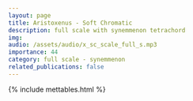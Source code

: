 ```yaml
---
layout: page
title: Aristoxenus - Soft Chromatic
description: full scale with synemmenon tetrachord
img: 
audio: /assets/audio/x_sc_scale_full_s.mp3
importance: 44
category: full scale - synemmenon
related_publications: false
--- 
```

{% include mettables.html %}